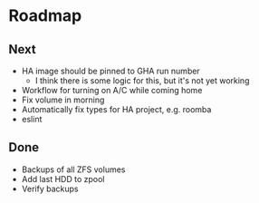 # Roadmap

## Next

- HA image should be pinned to GHA run number
    - I think there is some logic for this, but it's not yet working
- Workflow for turning on A/C while coming home
- Fix volume in morning
- Automatically fix types for HA project, e.g. roomba
- eslint

## Done

- Backups of all ZFS volumes
- Add last HDD to zpool
- Verify backups
